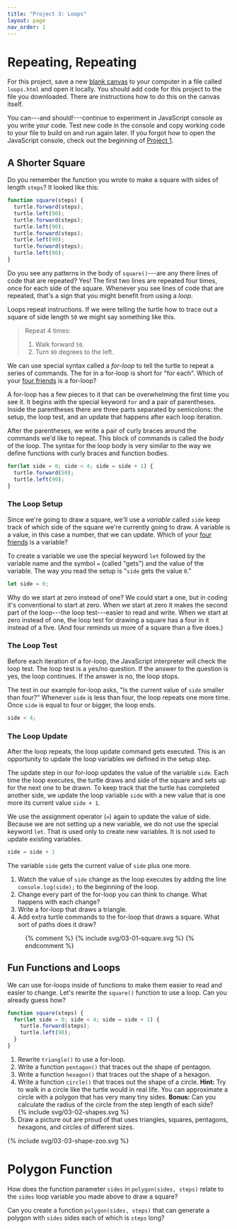 ```yaml
---
title: "Project 3: Loops"
layout: page
nav_order: 1
---
```


# Repeating, Repeating

For this project, save a new [blank canvas](blank-canvas) to your computer in a file called `loops.html` and open it locally. You should add code for this project to the file you downloaded. There are instructions how to do this on the canvas itself.

You can---and should!---continue to experiment in JavaScript console as you write your code. Test new code in the console and copy working code to your file to build on and run again later. If you forgot how to open the JavaScript console, check out the beginning of [Project 1](01-turtle-time).

## A Shorter Square

Do you remember the function you wrote to make a square with sides of length `steps`? It looked like this:

```js
function square(steps) {
  turtle.forward(steps);
  turtle.left(90);
  turtle.forward(steps);
  turtle.left(90);
  turtle.forward(steps);
  turtle.left(90);
  turtle.forward(steps);
  turtle.left(90);
}
```

Do you see any patterns in the body of `square()`---are any there lines of code that are repeated? Yes! The first two lines are repeated four times, once for each side of the square. Whenever you see lines of code that are repeated, that's a sign that you might benefit from using a *loop*.

Loops repeat instructions. If we were telling the turtle how to trace out a square of side length `50` we might say something like this.

> Repeat 4 times:
> 1. Walk forward `50`.
> 2. Turn `90` degrees to the left.

We can use special syntax called a *for-loop* to tell the turtle to repeat a series of commands. The for in a for-loop is short for "for each". Which of your [four friends](../what-is-coding/#what-can-you-do) is a for-loop?

A for-loop has a few pieces to it that can be overwhelming the first time you see it. It begins with the special keyword `for` and a pair of parentheses. Inside the parentheses there are three parts separated by semicolons: the setup, the loop test, and an update that happens after each loop iteration.

After the parentheses, we write a pair of curly braces around the commands we'd like to repeat. This block of commands is called the *body* of the loop. The syntax for the loop body is very similar to the way we define functions with curly braces and function bodies.

```js
for(let side = 0; side < 4; side = side + 1) {
  turtle.forward(50);
  turtle.left(90);
}
```

### The Loop Setup

Since we're going to draw a square, we'll use a *variable* called `side` keep track of which side of the square we're currently going to draw. A variable is a value, in this case a number, that we can update. Which of your [four friends](../what-is-coding/#what-can-you-do) is a variable?

To create a variable we use the special keyword `let` followed by the variable name and the symbol `=` (called "gets") and the value of the variable. The way you read the setup is "`side` gets the value `0`."

```js
let side = 0;
```

Why do we start at zero instead of one? We could start a one, but in coding it's conventional to start at zero. When we start at zero it makes the second part of the loop---the loop test---easier to read and write. When we start at zero instead of one, the loop test for drawing a square has a four in it instead of a five. (And four reminds us more of a square than a five does.)

### The Loop Test

Before each iteration of a for-loop, the JavaScript interpreter will check the loop test. The loop test is a yes/no question. If the answer to the question is yes, the loop continues. If the answer is no, the loop stops.

The test in our example for-loop asks, "Is the current value of `side` smaller than four?" Whenever `side` is less than four, the loop repeats one more time. Once `side` is equal to four or bigger, the loop ends.

```js
side < 4;
```

### The Loop Update
After the loop repeats, the loop update command gets executed. This is an opportunity to update the loop variables we defined in the setup step.

The update step in our for-loop updates the value of the variable `side`. Each time the loop executes, the turtle draws and side of the square and sets up for the next one to be drawn. To keep track that the turtle has completed another side, we update the loop variable `side` with a new value that is one more its current value `side + 1`.

We use the assignment operator (`=`) again to update the value of side. Because we are not setting up a new variable, we do not use the special keyword `let`. That is used only to create new variables. It is not used to update existing variables.

```js
side = side + 1
```

The variable `side` gets the current value of `side` plus one more.

1. Watch the value of `side` change as the loop executes by adding the line `console.log(side);` to the beginning of the loop.
2. Change every part of the for-loop you can think to change. What happens with each change?
3. Write a for-loop that draws a triangle.
4. Add extra turtle commands to the for-loop that draws a square. What sort of paths does it draw?

<figure>
  {% comment %}
  {% include svg/03-01-square.svg %}
  {% endcomment %}
</figure>

## Fun Functions and Loops

We can use for-loops inside of functions to make them easier to read and easier to change. Let's rewrite the `square()` function to use a loop. Can you already guess how?

```js
function square(steps) {
  for(let side = 0; side < 4; side = side + 1) {
    turtle.forward(steps);
    turtle.left(90);
  }
}
```

1. Rewrite `triangle()` to use a for-loop.
2. Write a function `pentagon()` that traces out the shape of pentagon.
3. Write a function `hexagon()` that traces out the shape of a hexagon.
4. Write a function `circle()` that traces out the shape of a circle. **Hint:** Try to walk in a circle like the turtle would in real life. You can approximate a circle with a polygon that has very many tiny sides.
**Bonus:** Can you calculate the radius of the circle from the step length of each side?  
{% include svg/03-02-shapes.svg %}
5. Draw a picture out are proud of that uses triangles, squares, pentagons, hexagons, and circles of different sizes.

{% include svg/03-03-shape-zoo.svg %}

# Polygon Function

How does the function parameter `sides` in `polygon(sides, steps)` relate to the `sides` loop variable you made above to draw a square?

Can you create a function `polygon(sides, steps)` that can generate a polygon with `sides` sides each of which is `steps` long?
